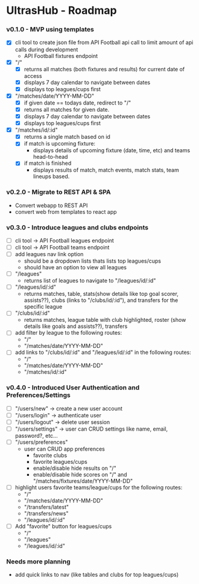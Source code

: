 # UltrasHub - Roadmap 

### v0.1.0 - MVP using templates
- [x] cli tool to create json file from API Football api call to limit amount of api calls during development
    - API Football fixtures endpoint
- [x] "/" 
    - [x] returns all matches (both fixtures and results) for current date of access
    - [x] displays 7 day calendar to navigate between dates 
    - [x] displays top leagues/cups first
- [x] "/matches/date/YYYY-MM-DD"
    - [x] if given date == todays date, redirect to "/"
    - [x] returns all matches for given date.
    - [x] displays 7 day calendar to navigate between dates
    - [x] displays top leagues/cups first
- [x] "/matches/id/:id"
    - [x] returns a single match based on id
    - [x] if match is upcoming fixture:
        - displays details of upcoming fixture (date, time, etc) and teams head-to-head
    - [x] if match is finished 
        - displays results of match, match events, match stats, team lineups based.

### v0.2.0 - Migrate to REST API & SPA
- Convert webapp to REST API
- convert web from templates to react app

### v0.3.0 - Introduce leagues and clubs endpoints
- [ ] cli tool -> API Football leagues endpoint 
- [ ] cli tool -> API Football teams endpoint
- [ ] add leagues nav link option
    - should be a dropdown lists thats lists top leagues/cups
    - should have an option to view all leagues
- [ ] "/leagues" 
    - returns list of leagues to navigate to "/leagues/id/:id" 
- [ ] "/leagues/id/:id" 
    - returns matches, table, stats(show details like top goal scorer, assists??), clubs (links to "/clubs/id/:id"), and transfers for the specific league 
- [ ] "/clubs/id/:id" 
    - returns matches, league table with club highlighted, roster (show details like goals and assists??), transfers
- [ ] add filter by league to the following routes:
    - "/"
    - "/matches/date/YYYY-MM-DD" 
- [ ] add links to "/clubs/id/:id" and "/leagues/id/:id" in the following routes:
    - "/"
    - "/matches/date/YYYY-MM-DD"
    - "/matches/id/:id"

### v0.4.0 - Introduced User Authentication and Preferences/Settings
- [ ] "/users/new" -> create a new user account
- [ ] "/users/login" -> authenticate user 
- [ ] "/users/logout" -> delete user session 
- [ ] "/users/settings" -> user can CRUD settings like name, email, password?, etc...
- [ ] "/users/preferences"
    - user can CRUD app preferences
        - favorite clubs
        - favorite leagues/cups
        - enable/disable hide results on "/"
        - enable/disable hide scores on "/" and "/matches/fixtures/date/YYYY-MM-DD"
- [ ] highlight users favorite teams/league/cups for the following routes:
    - "/" 
    - "/matches/date/YYYY-MM-DD" 
    - "/transfers/latest" 
    - "/transfers/news" 
    - "/leagues/id/:id" 
- [ ] Add "favorite" button for leagues/cups
    - "/"
    - "/leagues"
    - "/leagues/id/:id"


### Needs more planning
- add quick links to nav (like tables and clubs for top leagues/cups)
